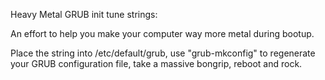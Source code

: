 Heavy Metal GRUB init tune strings:

An effort to help you make your computer way more metal during bootup.

Place the string into /etc/default/grub, use "grub-mkconfig" to regenerate your GRUB configuration file, take a massive bongrip, reboot and rock.
